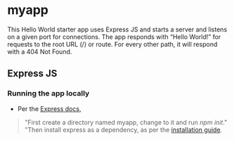 # myapp
This Hello World starter app  uses Express JS and starts a server and listens on a given port for connections. The app responds with “Hello World!” for requests to the root URL (/) or route. For every other path, it will respond with a 404 Not Found.
## Express JS
### Running the app locally
* Per the [Express docs](http://expressjs.com/en/starter/hello-world.html), 
> "First create a directory named myapp, change to it and run *npm init*."
> "Then install express as a dependency, as per the [installation guide](https://expressjs.com/en/starter/installing.html).
